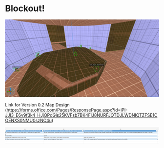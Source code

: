 # Blockout!
![alt text](https://github.com/Maleahristau/phantomoftheabyss/blob/main/Screenshot%202024-10-10%20045249.png "Version 0.2 Quake Map")

Link for Version 0.2 Map Design
(https://forms.office.com/Pages/ResponsePage.aspx?id=iPI-JJl3_E6v9f3k4_HJjQPdGis25KVFsb7BK4FlJ8NURFJQTDJLWDNIQTZFSE1COENXS0NMU0szNC4u)

![alt text](https://github.com/Maleahristau/phantomoftheabyss/blob/main/Screenshot%202024-10-17%20175546.png "Version 0.2 Quake Map Responses")

